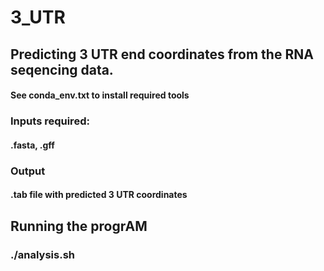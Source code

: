# 3_UTR

## Predicting 3 UTR end coordinates from the RNA seqencing data.

#### See conda_env.txt to install required tools

### Inputs required:
#### .fasta, .gff 
### Output
#### .tab file with predicted 3 UTR coordinates

## Running the progrAM
### ./analysis.sh
